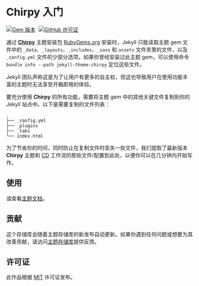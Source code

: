 # Chirpy 入门

[![Gem 版本](https://img.shields.io/gem/v/jekyll-theme-chirpy)][gem]&nbsp;
[![GitHub 许可证](https://img.shields.io/github/license/cotes2020/chirpy-starter.svg?color=blue)][mit]

通过 [**Chirpy**][chirpy] 主题安装包 [RubyGems.org][gem] 安装时，Jekyll 只能读取主题 gem 文件中的 `_data`、`_layouts`、`_includes`、`_sass` 和 `assets` 文件夹里的文件，以及 `_config.yml` 文件的少部分选项。如果你曾经安装过此主题 gem，可以使用命令 `bundle info --path jekyll-theme-chirpy` 定位这些文件。

Jekyll 团队声称这是为了让用户有更多的自主权，但这也导致用户在使用功能丰富的主题时无法享受开箱即用的体验。

要充分使用 **Chirpy** 的所有功能，需要将主题 gem 中的其他关键文件复制到你的 Jekyll 站点中。以下是需要复制的文件列表：

```shell
.
├── _config.yml
├── _plugins
├── _tabs
└── index.html
```

为了节省你的时间，同时防止在复制文件时丢失一些文件，我们提取了最新版本 **Chirpy** 主题和 [CD][CD] 工作流的那些文件/配置到此处，以便你可以在几分钟内开始写作。

## 使用

请查看[主题文档](https://github.com/cotes2020/jekyll-theme-chirpy/wiki)。

## 贡献

这个存储库会随着主题存储库的新发布自动更新。如果你遇到任何问题或想要为其改善贡献，请访问[主题存储库][chirpy]提供反馈。

## 许可证

此作品根据 [MIT][mit] 许可证发布。

[gem]: https://rubygems.org/gems/jekyll-theme-chirpy
[chirpy]: https://github.com/cotes2020/jekyll-theme-chirpy/
[CD]: https://en.wikipedia.org/wiki/Continuous_deployment
[mit]: https://github.com/cotes2020/chirpy-starter/blob/master/LICENSE